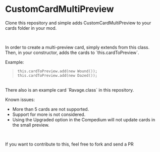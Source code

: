 # CustomCardMultiPreview

<p>Clone this repository and simple adds CustomCardMultiPreview to your cards folder in your mod.</p>

<br>

<p>In order to create a multi-preview card, simply extends from this class.<br>
Then, in your constructor, adds the cards to `this.cardToPreview`.</p>

<p>Example:</p>

> `this.cardToPreview.add(new Wound());`<br>
> `this.cardToPreview.add(new Dazed());`<br>
<br>
There also is an example card `Ravage.class` in this repository.


<br>

<p>Known issues:

- More than 5 cards are not supported.
- Support for more is not considered.
- Using the Upgraded option in the Compedium will not update cards in the small preview.

</p>
<br>
<p>If you want to contribute to this, feel free to fork and send a PR</p>
